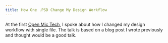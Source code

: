 ```yaml
---
title: How One .PSD Change My Design Workflow
---
```


At the first <a target="_blank" href="https://www.openmictech.com">Open Mic Tech</a>, I spoke about how I changed my design workflow with single file. The talk is based on a blog post I wrote previously and thought would be a good talk.